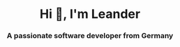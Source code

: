 <h1 align="center">Hi 👋, I'm Leander</h1>
<h3 align="center">A passionate software developer from Germany</h3>
